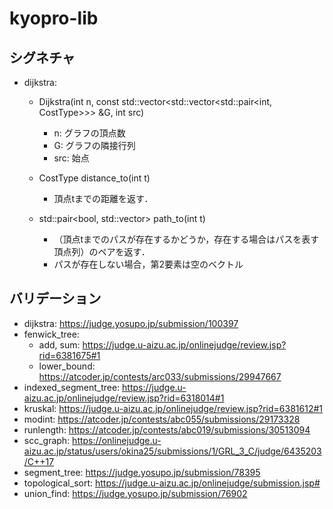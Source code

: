 # kyopro-lib

## シグネチャ
* dijkstra:
  * Dijkstra(int n, const std::vector<std::vector<std::pair<int, CostType>>> &G, int src)
    * n: グラフの頂点数
    * G: グラフの隣接行列
    * src: 始点

  * CostType distance_to(int t)
    * 頂点tまでの距離を返す．

  * std::pair<bool, std::vector<int>> path_to(int t)
    * （頂点tまでのパスが存在するかどうか，存在する場合はパスを表す頂点列）のペアを返す．
    * パスが存在しない場合，第2要素は空のベクトル

## バリデーション
* dijkstra: https://judge.yosupo.jp/submission/100397
* fenwick_tree: 
  * add, sum: https://judge.u-aizu.ac.jp/onlinejudge/review.jsp?rid=6381675#1 
  * lower_bound: https://atcoder.jp/contests/arc033/submissions/29947667
* indexed_segment_tree: https://judge.u-aizu.ac.jp/onlinejudge/review.jsp?rid=6318014#1
* kruskal: https://judge.u-aizu.ac.jp/onlinejudge/review.jsp?rid=6381612#1
* modint: https://atcoder.jp/contests/abc055/submissions/29173328
* runlength: https://atcoder.jp/contests/abc019/submissions/30513094
* scc_graph: https://onlinejudge.u-aizu.ac.jp/status/users/okina25/submissions/1/GRL_3_C/judge/6435203/C++17
* segment_tree: https://judge.yosupo.jp/submission/78395
* topological_sort: https://judge.u-aizu.ac.jp/onlinejudge/submission.jsp# 
* union_find: https://judge.yosupo.jp/submission/76902